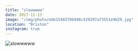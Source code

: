 ```yaml
---
title: "slowwwww"
date: 2017-11-13
image: "/img/photo/ebb1540370b948c429297a73551e9b29.jpg"
location: "Brixton"
instagram: true
---
```


![slowwwww](/img/photo/ebb1540370b948c429297a73551e9b29.jpg)
